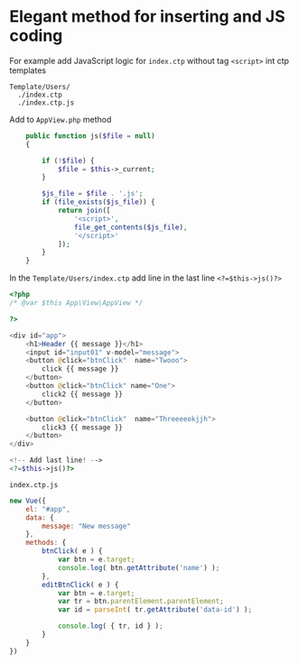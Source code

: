 # Elegant method for inserting and JS coding

For example add JavaScript logic for `index.ctp` without tag `<script>` int ctp templates 

```
Template/Users/
  ./index.ctp
  ./index.ctp.js
```

Add to `AppView.php` method
```php
    public function js($file = null)
    {

        if (!$file) {
            $file = $this->_current;
        }

        $js_file = $file . '.js';
        if (file_exists($js_file)) {
            return join([
                '<script>',
                file_get_contents($js_file),
                '</script>'
            ]);
        }
    }

```

In the `Template/Users/index.ctp` add line in the last line `<?=$this->js()?>`
```php
<?php
/* @var $this App\View\AppView */

?>

<div id="app">
    <h1>Header {{ message }}</h1>
    <input id="input01" v-model="message">
    <button @click="btnClick"  name="Twooo">
        click {{ message }}
    </button>
    <button @click="btnClick" name="One">
        click2 {{ message }}
    </button>

    <button @click="btnClick"  name="Threeeeokjjh">
        click3 {{ message }}
    </button>
</div>

<!-- Add last line! -->
<?=$this->js()?>
```

`index.ctp.js`
```js
new Vue({
    el: "#app",
    data: {
        message: "New message"
    },
    methods: {
        btnClick( e ) {
            var btn = e.target;
            console.log( btn.getAttribute('name') );
        },
        editBtnClick( e ) {
            var btn = e.target;
            var tr = btn.parentElement.parentElement;
            var id = parseInt( tr.getAttribute('data-id') );

            console.log( { tr, id } );
        }
    }
})
```

